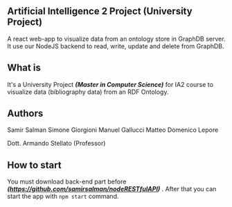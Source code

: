 ## Artificial Intelligence 2 Project (University Project)

A react web-app to visualize data from an ontology store in GraphDB server. It use our NodeJS backend to read, write, update and delete from GraphDB.

## What is

It's a University Project ***(Master in Computer Science)*** for IA2 course to visualize data (bibliography data) from an RDF Ontology.

## Authors

Samir Salman
Simone Giorgioni 
Manuel Gallucci
Matteo Domenico Lepore

Dott. Armando Stellato (Professor)

## How to start

You must download back-end part before ***(https://github.com/samirsalman/nodeRESTfulAPI)*** . After that you can start the app with `npm start` command.
